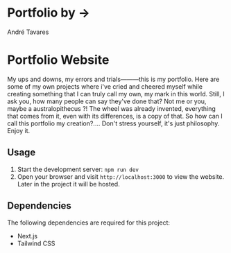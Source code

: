 # Portfolio by ->

André Tavares

# Portfolio Website

My ups and downs, my errors and trials———this is my portfolio.
Here are some of my own projects where i've cried and cheered myself while creating something that I can truly call my own, my mark in this world.
Still, I ask you, how many people can say they've done that? Not me or you, maybe a australopithecus ?!
The wheel was already invented, everything that comes from it, even with its differences, is a copy of that.
So how can I call this portfolio my creation?....
Don't stress yourself, it's just philosophy. Enjoy it.

## Usage

1. Start the development server: `npm run dev`
2. Open your browser and visit `http://localhost:3000` to view the website. Later in the project it will be hosted.

## Dependencies

The following dependencies are required for this project:

- Next.js
- Tailwind CSS
